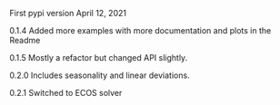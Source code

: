 First pypi version April 12, 2021

0.1.4 
Added more examples with more documentation and plots in the Readme

0.1.5
Mostly a refactor but changed API slightly.

0.2.0
Includes seasonality and linear deviations.

0.2.1
Switched to ECOS solver